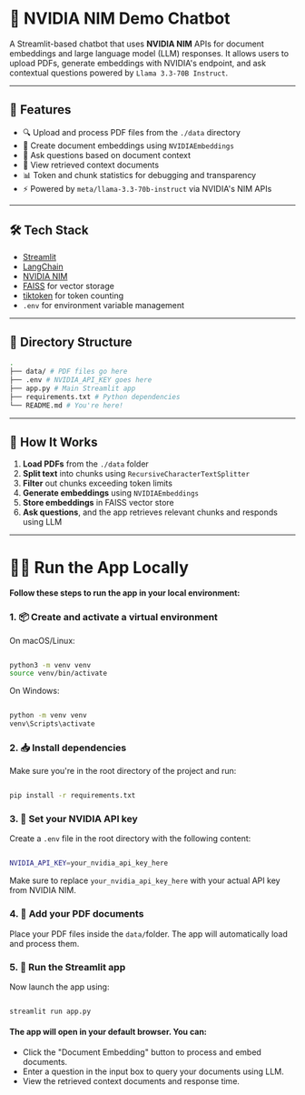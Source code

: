 # 🤖 NVIDIA NIM Demo Chatbot

A Streamlit-based chatbot that uses **NVIDIA NIM** APIs for document embeddings and large language model (LLM) responses. It allows users to upload PDFs, generate embeddings with NVIDIA's endpoint, and ask contextual questions powered by `Llama 3.3-70B Instruct`.

---

## 🚀 Features

- 🔍 Upload and process PDF files from the `./data` directory
- 🧠 Create document embeddings using `NVIDIAEmbeddings`
- 💬 Ask questions based on document context
- 🧾 View retrieved context documents
- 📊 Token and chunk statistics for debugging and transparency
- ⚡ Powered by `meta/llama-3.3-70b-instruct` via NVIDIA's NIM APIs

---

## 🛠️ Tech Stack

- [Streamlit](https://streamlit.io/)
- [LangChain](https://www.langchain.com/)
- [NVIDIA NIM](https://developer.nvidia.com/nim)
- [FAISS](https://github.com/facebookresearch/faiss) for vector storage
- [tiktoken](https://github.com/openai/tiktoken) for token counting
- `.env` for environment variable management

---

## 📁 Directory Structure

```bash
.
├── data/ # PDF files go here
├── .env # NVIDIA_API_KEY goes here
├── app.py # Main Streamlit app
├── requirements.txt # Python dependencies
└── README.md # You're here!

```




---

## 🧪 How It Works

1. **Load PDFs** from the `./data` folder
2. **Split text** into chunks using `RecursiveCharacterTextSplitter`
3. **Filter** out chunks exceeding token limits
4. **Generate embeddings** using `NVIDIAEmbeddings`
5. **Store embeddings** in FAISS vector store
6. **Ask questions**, and the app retrieves relevant chunks and responds using LLM

---

# 🧑‍💻 Run the App Locally

#### Follow these steps to run the app in your local environment:

### 1. 📦 Create and activate a virtual environment

On macOS/Linux:

```bash

python3 -m venv venv
source venv/bin/activate

```

On Windows:

```bash

python -m venv venv
venv\Scripts\activate

```


### 2. 📥 Install dependencies

Make sure you're in the root directory of the project and run:

```bash

pip install -r requirements.txt

```

### 3. 🔐 Set your NVIDIA API key
Create a ```.env``` file in the root directory with the following content:

```bash

NVIDIA_API_KEY=your_nvidia_api_key_here

```

Make sure to replace ```your_nvidia_api_key_here``` with your actual API key from NVIDIA NIM.


### 4. 🧾 Add your PDF documents
Place your PDF files inside the ``` data/ ```folder. The app will automatically load and process them.



### 5. 🚀 Run the Streamlit app

Now launch the app using:

```bash

streamlit run app.py

```

#### The app will open in your default browser. You can:

* Click the "Document Embedding" button to process and embed documents.
* Enter a question in the input box to query your documents using LLM.
* View the retrieved context documents and response time.

